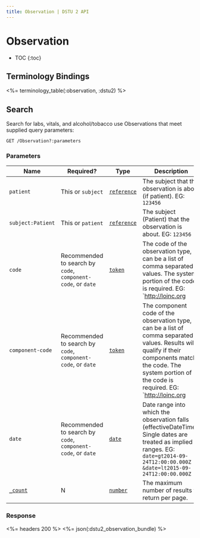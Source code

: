 ```yaml
---
title: Observation | DSTU 2 API
---
```


# Observation

* TOC
{:toc}

## Terminology Bindings

<%= terminology_table(:observation, :dstu2) %>

## Search

Search for labs, vitals, and alcohol/tobacco use Observations that meet supplied query parameters:

    GET /Observation?:parameters

### Parameters

 Name             | Required?                                                    | Type          | Description
------------------|--------------------------------------------------------------|---------------|------------------------------------------------------------------------------------------------------------------------------------------------------------------------------------------------------------------------
`patient`         | This or `subject`                                            | [`reference`] | The subject that the observation is about (if patient). EG: `123456`
`subject:Patient` | This or `patient`                                            | [`reference`] | The subject (Patient) that the observation is about. EG: `123456`
`code`            | Recommended to search by `code`, `component-code`, or `date` | [`token`]     | The code of the observation type, can be a list of comma separated values. The system portion of the code is required. EG: `http://loinc.org|3094-0`
`component-code`  | Recommended to search by `code`, `component-code`, or `date` | [`token`]     | The component code of the observation type, can be a list of comma separated values. Results will qualify if their components match the code. The system portion of the code is required. EG: `http://loinc.org|3094-0`
`date`            | Recommended to search by `code`, `component-code`, or `date` | [`date`]      | Date range into which the observation falls (effectiveDateTime). Single dates are treated as implied ranges. EG: `date=gt2014-09-24T12:00:00.000Z` `&date=lt2015-09-24T12:00:00.000Z`
[`_count`]        | N                                                            | [`number`]    | The maximum number of results to return per page.

### Response

<%= headers 200 %>
<%= json(:dstu2_observation_bundle) %>

[`reference`]: http://hl7.org/fhir/dstu2/search.html#reference
[`token`]: http://hl7.org/fhir/dstu2/search.html#token
[`date`]: http://hl7.org/fhir/dstu2/search.html#date
[`number`]: http://hl7.org/fhir/dstu2/search.html#number
[`_count`]: http://hl7.org/fhir/dstu2/search.html#count
